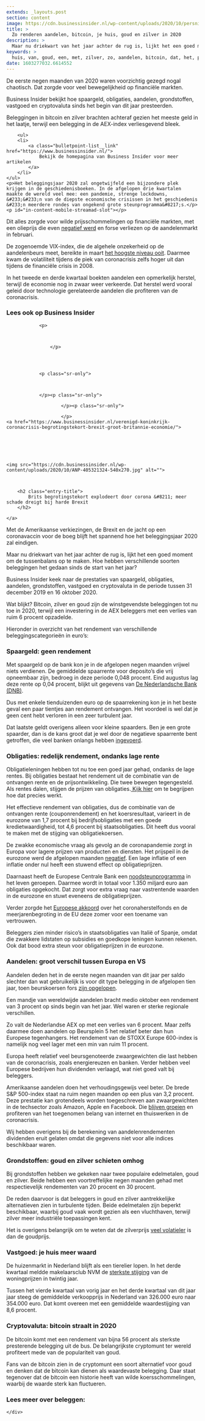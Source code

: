 ```yaml
--- 
extends: _layouts.post 
section: content 
image: https://cdn.businessinsider.nl/wp-content/uploads/2020/10/persnickety-prints-K1NObYzL86k-unsplash-scaled.jpg 
title: > 
  Zo renderen aandelen, bitcoin, je huis, goud en zilver in 2020 
description: > 
  Maar nu driekwart van het jaar achter de rug is, lijkt het een goed moment om de tussenbalans op te maken.Bitcoin, zilver en goud zijn de winstgevendste beleggingen tot nu toe in 2020, terwijl een investering in de AEX beleggers met een verlies van ruim 6 procent opzadelde.Een mandje van wereldwijde aandelen bracht medio oktober een rendement van 3 procent op sinds begin van het jaar.Die blijven groeien en profiteren van het toegenomen belang van internet en thuiswerken in de coronacrisis.Cryptovaluta: bitcoin straalt in 2020De bitcoin komt met een rendement van bijna 56 procent als sterkste presterende belegging uit de bus. 
keywords: > 
  huis, van, goud, een, met, zilver, zo, aandelen, bitcoin, dat, het, procent, voor, op, 2020, die, en, renderen, je 
date: 1603277032.6614552 
--- 
```

<div><p>De eerste negen maanden van 2020 waren voorzichtig gezegd nogal chaotisch. Dat zorgde voor veel bewegelijkheid op financi&#235;le markten.</p>
<p>Business Insider bekijkt hoe spaargeld, obligaties, aandelen, grondstoffen, vastgoed en cryptovaluta sinds het begin van dit jaar presteerden.</p> 
<p id="div-gpt-ad-456245625425492648-1" class="ad-container-in-content"></p>
 

<p>Beleggingen in bitcoin en zilver brachten achteraf gezien het meeste geld in het laatje, terwijl een belegging in de AEX-index verliesgevend bleek.</p>


		<ul>
		<li>
			<a class="bulletpoint-list__link" href="https://www.businessinsider.nl/">
				Bekijk de homepagina van Business Insider voor meer artikelen
			</a>
		</li>
	</ul>
	<p>Het beleggingsjaar 2020 zal ongetwijfeld een bijzondere plek krijgen in de geschiedenisboeken. In de afgelopen drie kwartalen maakte de wereld veel mee: een pandemie, strenge lockdowns, &#233;&#233;n van de diepste economische crisissen in het geschiedenis &#233;n meerdere rondes van ongekend grote steunprogramma&#8217;s.</p><p id="in-content-mobile-streamad-slot"></p>



<p>Dit alles zorgde voor wilde prijsschommelingen op financi&#235;le markten, met een olieprijs die even <a href="https://www.businessinsider.nl/olieprijs-negatief-vs-wti-overschot-voorraad/" target="_blank" rel="noreferrer noopener">negatief werd</a> en forse verliezen op de aandelenmarkt in februari.</p><p id="in-content-dekstop-streamad-slot"></p><p id="ad7-container">
     
</p>




<p>De zogenoemde VIX-index, die de algehele onzekerheid op de aandelenbeurs meet, bereikte in maart <a rel="noreferrer noopener" href="https://markets.businessinsider.com/index/vix" target="_blank">het hoogste niveau ooit</a>. Daarmee kwam de volatiliteit tijdens de piek van coronacrisis zelfs hoger uit dan tijdens de financi&#235;le crisis in 2008.</p>



<p>In het tweede en derde kwartaal boekten aandelen een opmerkelijk herstel, terwijl de economie nog in zwaar weer verkeerde. Dat herstel werd vooral geleid door technologie gerelateerde aandelen die profiteren van de coronacrisis. </p><h3 class="section-title">Lees ook op Business Insider</h3>
    

    

                <p>
                        
                        
                        
                    </p>
                    
                

                
                <p class="sr-only">
                    
                    
                    
                </p><p class="sr-only">
                            
                        </p><p class="sr-only">
                            
                        </p>
    <a href="https://www.businessinsider.nl/verenigd-koninkrijk-coronacrisis-begrotingstekort-brexit-groot-britannie-economie/">
			
		
	
	
	
	
	<img src="https://cdn.businessinsider.nl/wp-content/uploads/2020/10/ANP-405321324-540x270.jpg" alt="">


    
        <h2 class="entry-title">
            Brits begrotingstekort explodeert door corona &#8211; meer schade dreigt bij harde Brexit
        </h2>
    
    </a>

<p>Met de Amerikaanse verkiezingen, de Brexit en de jacht op een coronavaccin voor de boeg blijft het spannend hoe het beleggingsjaar 2020 zal eindigen.</p>



<p>Maar nu driekwart van het jaar achter de rug is, lijkt het een goed moment om de tussenbalans op te maken. Hoe hebben verschillende soorten beleggingen het gedaan sinds de start van het jaar?</p>



<p>Business Insider keek naar de prestaties van spaargeld, obligaties, aandelen, grondstoffen, vastgoed en cryptovaluta in de periode tussen 31 december 2019 en 16 oktober 2020. </p><p id="div-gpt-ad-25613-7" class="ad-container-in-content"></p>
 




<p>Wat blijkt? Bitcoin, zilver en goud zijn de winstgevendste beleggingen tot nu toe in 2020, terwijl een investering in de AEX beleggers met een verlies van ruim 6 procent opzadelde. </p>



<p>Hieronder in overzicht van het rendement van verschillende beleggingscategorie&#235;n in euro&#8217;s:</p>



 







<h3>Spaargeld: geen rendement</h3>



<p>Met spaargeld op de bank kon je in de afgelopen negen maanden vrijwel niets verdienen. De gemiddelde spaarrente voor deposito&#8217;s die vrij opneembaar zijn, bedroeg in deze periode 0,048 procent. Eind augustus lag deze rente op 0,04 procent, blijkt uit gegevens van <a rel="noreferrer noopener" href="https://statistiek.dnb.nl/dashboards/rente/index.aspx" target="_blank">De Nederlandsche Bank (DNB)</a>.</p>



<p>Dus met enkele tienduizenden euro op de spaarrekening kon je in het beste geval een paar tientjes aan rendement ontvangen. Het voordeel is wel dat je geen cent hebt verloren in een zeer turbulent jaar. </p>



<p>Dat laatste geldt overigens alleen voor kleine spaarders. Ben je een grote spaarder, dan is de kans groot dat je wel door de negatieve spaarrente bent getroffen, die veel banken onlangs hebben <a rel="noreferrer noopener" href="https://www.businessinsider.nl/ing-negatieve-rente-sparen-250000/" target="_blank">ingevoerd</a>. </p>







<h3>Obligaties: redelijk rendement, ondanks lage rente</h3>



<p>Obligatieleningen hebben tot nu toe een goed jaar gehad, ondanks de lage rentes. Bij obligaties bestaat het rendement uit de combinatie van de ontvangen rente en de prijsontwikkeling. Die twee bewegen tegengesteld. Als rentes dalen, stijgen de prijzen van obligaties.<a href="https://www.veb.net/obligaties/het-effectief-rendement-uitgelegd" target="_blank" rel="noreferrer noopener"> Kijk hier</a> om te begrijpen hoe dat precies werkt.</p>



<p>Het effectieve rendement van obligaties, dus de combinatie van de ontvangen rente (couponrendement) en het koersresultaat, varieert in de eurozone van 1,7 procent bij bedrijfsobligaties met een goede kredietwaardigheid, tot 4,6 procent bij staatsobligaties. Dit heeft dus vooral te maken met de stijging van obligatiekoersen.</p>



<p>De zwakke economische vraag als gevolg an de coronapandemie zorgt in Europa voor lagere prijzen van producten en diensten. Het prijspeil in de eurozone werd de afgelopen maanden <a rel="noreferrer noopener" href="https://www.businessinsider.nl/eurozone-inflatie-augustus-2020/" target="_blank">negatief</a>. Een lage inflatie of een inflatie onder nul heeft een stuwend effect op obligatieprijzen.</p>



<p>Daarnaast heeft de Europese Centrale Bank een <a rel="noreferrer noopener" href="https://www.ecb.europa.eu/home/search/coronavirus/html/index.en.html" target="_blank">noodsteunprogramma</a> in het leven geroepen. Daarmee wordt in totaal voor 1.350 miljard euro aan obligaties opgekocht. Dat zorgt voor extra vraag naar vastrentende waarden in de eurozone en stuwt eveneens de obligatieprijzen.</p>



<p>Verder zorgde het <a rel="noreferrer noopener" href="https://www.businessinsider.nl/europese-regeringsleiders-sluiten-na-vier-dagen-moeizaam-onderhandelen-akkoord-over-herstelfonds-en-meerjarenbegroting/" target="_blank">Europese akkoord</a> over het coronaherstelfonds en de meerjarenbegroting in de EU deze zomer voor een toename van vertrouwen. </p>



<p>Beleggers zien minder risico&#8217;s in staatsobligaties van Itali&#235; of Spanje, omdat die zwakkere lidstaten op subsidies en goedkope leningen kunnen rekenen. Ook dat bood extra steun voor obligatieprijzen in de eurozone. </p>







<h3>Aandelen: groot verschil tussen Europa en VS</h3>



<p>Aandelen deden het in de eerste negen maanden van dit jaar per saldo slechter dan wat gebruikelijk is voor dit type belegging in de afgelopen tien jaar, toen beurskoersen fors <a rel="noreferrer noopener" href="https://www.businessinsider.com/personal-finance/average-stock-market-return?international=true&amp;r=US&amp;IR=T#:~:text=The%20average%20stock%20market%20return%20for%2010%20years%20is%209.2,different%20from%20year%20to%20year." target="_blank">zijn opgelopen</a>. </p>



<p>Een mandje van wereldwijde aandelen bracht medio oktober een rendement van 3 procent op sinds begin van het jaar. Wel waren er sterke regionale verschillen.</p>



<p>Zo valt de Nederlandse AEX op met een verlies van 6 procent. Maar zelfs daarmee doen aandelen op Beursplein 5 het relatief beter dan hun Europese tegenhangers. Het rendement van de STOXX Europe 600-index is namelijk nog veel lager met een min van ruim 11 procent. </p>



<p>Europa heeft relatief veel beursgenoteerde zwaargewichten die last hebben van de coronacrisis, zoals energiereuzen en banken. Verder hebben veel Europese bedrijven hun dividenden verlaagd, wat niet goed valt bij beleggers. </p>



<p>Amerikaanse aandelen doen het verhoudingsgewijs veel beter. De brede S&amp;P 500-index staat na ruim negen maanden op een plus van 3,2 procent. Deze prestatie kan grotendeels worden toegeschreven aan zwaargewichten in de techsector zoals Amazon, Apple en Facebook. Die <a rel="noreferrer noopener" href="https://www.businessinsider.nl/amazon-apple-facebook-google-q2-2020/" target="_blank">blijven groeien</a> en profiteren van het toegenomen belang van internet en thuiswerken in de coronacrisis.</p>



<p>Wij hebben overigens bij de berekening van aandelenrendementen dividenden eruit gelaten omdat die gegevens niet voor alle indices beschikbaar waren. </p>







<h3>Grondstoffen: goud en zilver schieten omhog</h3>



<p>Bij grondstoffen hebben we gekeken naar twee populaire edelmetalen, goud en zilver. Beide hebben een voortreffelijke negen maanden gehad met respectievelijk rendementen van 20 procent en 30 procent. </p>



<p>De reden daarvoor is dat beleggers in goud en zilver aantrekkelijke alternatieven zien in turbulente tijden. Beide edelmetalen zijn beperkt beschikbaar, waarbij goud vaak wordt gezien als een vluchthaven, terwijl zilver meer industri&#235;le toepassingen kent.  </p>



<p>Het is overigens belangrijk om te weten dat de zilverprijs <a rel="noreferrer noopener" href="https://www.businessinsider.nl/zilverprijs-daling-goud-september-volatiliteit-2020/" target="_blank">veel volatieler</a> is dan de goudprijs. </p>







<h3>Vastgoed: je huis meer waard</h3>



<p>De huizenmarkt in Nederland blijft als een tierelier lopen. In het derde kwartaal meldde makelaarsclub NVM de <a href="https://www.businessinsider.nl/sterkste-stijging-huizenprijs-20-jaar-2020/" target="_blank" rel="noreferrer noopener">sterkste stijging</a> van de woningprijzen in twintig jaar.</p>



<p>Tussen het vierde kwartaal van vorig jaar en het derde kwartaal van dit jaar jaar steeg de gemiddelde verkoopprijs in Nederland van 326.000 euro naar 354.000 euro. Dat komt overeen met een gemiddelde waardestijging van 8,6 procent. </p>







<h3>Cryptovaluta: bitcoin straalt in 2020</h3>



<p>De bitcoin komt met een rendement van bijna 56 procent als sterkste presterende belegging uit de bus. De belangrijkste cryptomunt ter wereld profiteert mede van de populariteit van goud. </p>



<p>Fans van de bitcoin zien in de cryptomunt een soort alternatief voor goud en denken dat de bitcoin kan dienen als waardevaste belegging. Daar staat tegenover dat de bitcoin een historie heeft van wilde koersschommelingen, waarbij de waarde sterk kan fluctueren.</p>



<h3>Lees meer over beleggen: </h3>



 


			 
<p id="div-gpt-ad-25613-3"></p>
 
			 
<p id="div-gpt-ad-1336411-1"></p>
 

    		                 
    </div>
